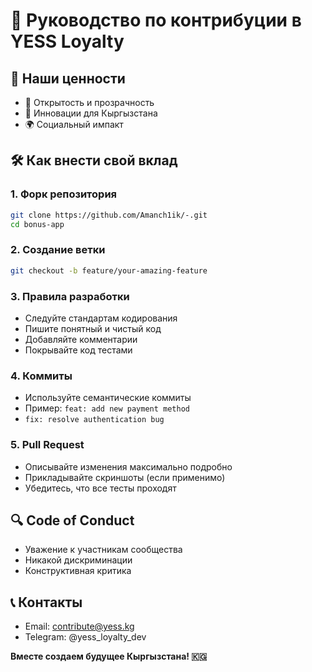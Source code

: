 # 🤝 Руководство по контрибуции в YESS Loyalty

## 🌟 Наши ценности
- 💖 Открытость и прозрачность
- 🚀 Инновации для Кыргызстана
- 🌍 Социальный импакт

## 🛠 Как внести свой вклад

### 1. Форк репозитория
```bash
git clone https://github.com/Amanch1ik/-.git
cd bonus-app
```

### 2. Создание ветки
```bash
git checkout -b feature/your-amazing-feature
```

### 3. Правила разработки
- Следуйте стандартам кодирования
- Пишите понятный и чистый код
- Добавляйте комментарии
- Покрывайте код тестами

### 4. Коммиты
- Используйте семантические коммиты
- Пример: `feat: add new payment method`
- `fix: resolve authentication bug`

### 5. Pull Request
- Описывайте изменения максимально подробно
- Прикладывайте скриншоты (если применимо)
- Убедитесь, что все тесты проходят

## 🔍 Code of Conduct
- Уважение к участникам сообщества
- Никакой дискриминации
- Конструктивная критика

## 📞 Контакты
- Email: contribute@yess.kg
- Telegram: @yess_loyalty_dev

**Вместе создаем будущее Кыргызстана! 🇰🇬**
